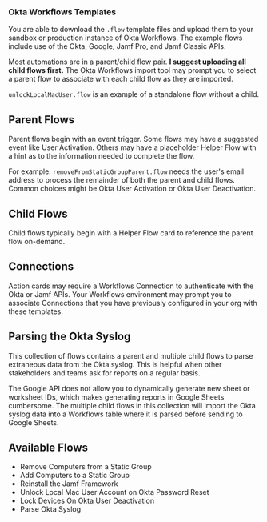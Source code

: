 ### Okta Workflows Templates

You are able to download the `.flow` template files and upload them to your sandbox or production instance of Okta Workflows. The example flows include use of the Okta, Google, Jamf Pro, and Jamf Classic APIs.

Most automations are in a parent/child flow pair. **I suggest uploading all child flows first.** The Okta Workflows import tool may prompt you to select a parent flow to associate with each child flow as they are imported.

`unlockLocalMacUser.flow` is an example of a standalone flow without a child.

## Parent Flows

Parent flows begin with an event trigger. Some flows may have a suggested event like User Activation. Others may have a placeholder Helper Flow with a hint as to the information needed to complete the flow. 

For example: `removeFromStaticGroupParent.flow` needs the user's email address to process the remainder of both the parent and child flows. Common choices might be Okta User Activation or Okta User Deactivation.

## Child Flows

Child flows typically begin with a Helper Flow card to reference the parent flow on-demand. 

## Connections

Action cards may require a Workflows Connection to authenticate with the Okta or Jamf APIs. Your Workflows environment may prompt you to associate Connections that you have previously configured in your org with these templates.

## Parsing the Okta Syslog

This collection of flows contains a parent and multiple child flows to parse extraneous data from the Okta syslog. This is helpful when other stakeholders and teams ask for reports on a regular basis.

The Google API does not allow you to dynamically generate new sheet or worksheet IDs, which makes generating reports in Google Sheets cumbersome. The multiple child flows in this collection will import the Okta syslog data into a Workflows table where it is parsed before sending to Google Sheets.


## Available Flows

* Remove Computers from a Static Group
* Add Computers to a Static Group
* Reinstall the Jamf Framework
* Unlock Local Mac User Account on Okta Password Reset
* Lock Devices On Okta User Deactivation
* Parse Okta Syslog
